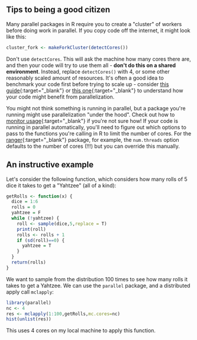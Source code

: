 ## Tips to being a good citizen

Many parallel packages in R require you to create a "cluster" of workers before doing work in parallel.  If you copy code off the internet, it might look like this:

```R
cluster_fork <- makeForkCluster(detectCores())
```

Don't use `detectCores`.  This will ask the machine how many cores there are, and then your code will try to use them all - **don't do this on a shared environment**.  Instead, replace `detectCores()` with 4, or some other reasonably scaled amount of resources.  It's often a good idea to benchmark your code first before trying to scale up - consider [this guide](https://jstaf.github.io/hpc-r/parallel/){:target="_blank"} or [this one](https://bookdown.org/rdpeng/rprogdatascience/parallel-computation.html){:target="_blank"} to understand how your code might benefit from parallelization.

You might not think something is running in parallel, but a package you're running might use parallelization "under the hood".  Check out how to [monitor usage](“/_policies/user_limits/"){:target="_blank"} if you're not sure how!  If your code is running in parallel automatically, you'll need to figure out which options to pass to the functions you're calling in R to limit the number of cores.  For the [ranger](https://rdocumentation.org/packages/ranger/versions/0.15.1){:target="_blank"} package, for example, the `num.threads` option defaults to the number of cores (!!!) but you can override this manually.

## An instructive example

Let's consider the following function, which considers how many rolls of 5 dice it takes to get a "Yahtzee" (all of a kind):

```R
getRolls <- function(x) {
  dice = 1:6
  rolls = 0
  yahtzee = F
  while (!yahtzee) {
    roll <- sample(dice,5,replace = T)
    print(roll)
    rolls <- rolls + 1
    if (sd(roll)==0) {
      yahtzee = T
    }
  }
  return(rolls)
}
```

We want to sample from the distribution 100 times to see how many rolls it takes to get a Yahtzee. We can use the `parallel` package, and a distributed apply call `mclapply`:

```r
library(parallel)
nc <- 4
res <- mclapply(1:100,getRolls,mc.cores=nc)
hist(unlist(res))
```

This uses 4 cores on my local machine to apply this function.

